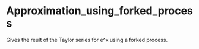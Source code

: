 # Approximation_using_forked_process
Gives the reult of the Taylor series for e^x using a forked process.
